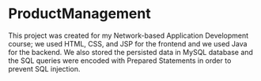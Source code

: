 # ProductManagement

This project was created for my Network-based Application Development course; we used HTML, CSS, and JSP for the frontend and we used Java for the backend. We also stored the persisted data in MySQL database and the SQL queries were encoded with Prepared Statements in order to prevent SQL injection.
